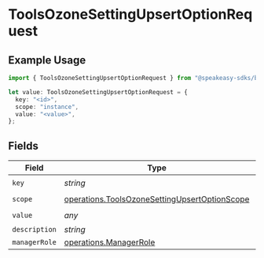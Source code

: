 # ToolsOzoneSettingUpsertOptionRequest

## Example Usage

```typescript
import { ToolsOzoneSettingUpsertOptionRequest } from "@speakeasy-sdks/bluesky/models/operations";

let value: ToolsOzoneSettingUpsertOptionRequest = {
  key: "<id>",
  scope: "instance",
  value: "<value>",
};
```

## Fields

| Field                                                                                                          | Type                                                                                                           | Required                                                                                                       | Description                                                                                                    |
| -------------------------------------------------------------------------------------------------------------- | -------------------------------------------------------------------------------------------------------------- | -------------------------------------------------------------------------------------------------------------- | -------------------------------------------------------------------------------------------------------------- |
| `key`                                                                                                          | *string*                                                                                                       | :heavy_check_mark:                                                                                             | N/A                                                                                                            |
| `scope`                                                                                                        | [operations.ToolsOzoneSettingUpsertOptionScope](../../models/operations/toolsozonesettingupsertoptionscope.md) | :heavy_check_mark:                                                                                             | N/A                                                                                                            |
| `value`                                                                                                        | *any*                                                                                                          | :heavy_check_mark:                                                                                             | N/A                                                                                                            |
| `description`                                                                                                  | *string*                                                                                                       | :heavy_minus_sign:                                                                                             | N/A                                                                                                            |
| `managerRole`                                                                                                  | [operations.ManagerRole](../../models/operations/managerrole.md)                                               | :heavy_minus_sign:                                                                                             | N/A                                                                                                            |